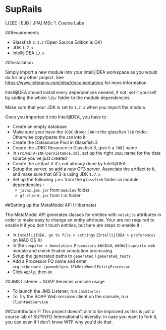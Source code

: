 SupRails
========

[J2EE | EJB | JPA] MSc 1. Course Labs 

##Requirements

+ Glassfish `3.1.2` (Open Source Edition is OK)
+ JDK `1.7.x`
+ IntellijIDEA `13.x`

##Installation

Simply import a new module into your intellijIDEA workspace as you would do for any other project.
See https://www.jetbrains.com/idea/documentation/ for more information.

IntellijIDEA should install every dependences needed, if not, set it yourself by adding the whole `lib/` folder to the module dependencies.

Make sure that your JDK is set to `1.7.x` when you import the module.

Once you imported it into IntellijIDEA, you have to :

+ Create an empty database
+ Make sure your have the `JDBC` driver `JAR` in the glassfish `lib` folder. Otherwise copy/paste the `JAR` into it
+ Create the Datasource Pool in Glassfish 3
+ Create the JDBC Resource in Glassfish 3, give it a `JNDI` name
+ In `src/META-INF/persistence.xml`, set up the right `JNDI` name for the data source you've just created
+ Create the artifact if it's not already done by IntellijIDEA
+ Setup the server, so add a new GF3 server. Associate the artifact to it, and make sure that GF3 is using JDK `1.7.x`
+ Set up the following `jars` from the `glassfish` folder as module dependencies :
  + `javax.jms.jar` from `modules` folder
  + `gf-client.jar` from `lib` folder


##Setting up the MetaModel API (Hibernate)

The MetaModel API generates classes for entities with `volatile` attributes in order to make easy to change an entity attribute.
Your are not required to enable it if you don't touch entities, but here are steps to enable it :

+ In `IntellijIDEA, go to file > settings` (`IntellijIDEA > preferences` on MAC OS X)
+ In the `compiler > Annotation Processors` section, select `suprails-web` module and check Enable annotation processing
+ Setup the generated paths to `generated` / `generated_tests`
+ Add a Processor FQ name and enter `org.hibernate.jpamodelgen.JPAMetaModelEntityProcessor`
+ Click `Apply`, then `OK`


##JMS Listener + SOAP Services console usage

+ To launch the JMS Listener, run `JmsStarter`
+ To Try the SOAP Web services client on the console, run `ClientWebService`

##Contribution ?!
This project doesn't aim to be improved as this is just a course lab of SUPINFO International University.
In case you want to fork it, you can even if I don't know WTF why you'd do that.

